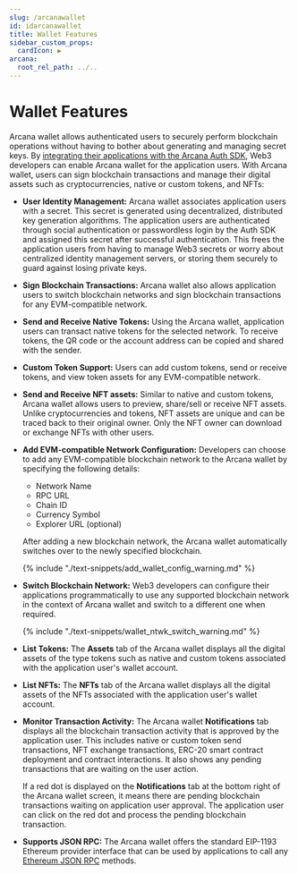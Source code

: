 ```yaml
---
slug: /arcanawallet
id: idarcanawallet
title: Wallet Features
sidebar_custom_props:
  cardIcon: ▶️
arcana:
  root_rel_path: ../..
---
```


# Wallet Features

Arcana wallet allows authenticated users to securely perform blockchain operations without having to bother about generating and managing secret keys. By [integrating their applications with the Arcana Auth SDK]({{page.meta.arcana.root_rel_path}}/howto/integrate_auth/index.md), Web3 developers can enable Arcana wallet for the application users. With Arcana wallet, users can sign blockchain transactions and manage their digital assets such as cryptocurrencies, native or custom tokens, and NFTs: 

* **User Identity Management:** Arcana wallet associates application users with a secret.  This secret is generated using decentralized, distributed key generation algorithms.  The application users are authenticated through social authentication or passwordless login by the Auth SDK and assigned this secret after successful authentication. This frees the application users from having to manage Web3 secrets or worry about centralized identity management servers, or storing them securely to guard against losing private keys.

* **Sign Blockchain Transactions:** Arcana wallet also allows application users to switch blockchain networks and sign blockchain transactions for any EVM-compatible network.

* **Send and Receive Native Tokens:** Using the Arcana wallet, application users can transact native tokens for the selected network. To receive tokens, the QR code or the account address can be copied and shared with the sender.

* **Custom Token Support:** Users can add custom tokens, send or receive tokens, and view token assets for any EVM-compatible network.

* **Send and Receive NFT assets:** Similar to native and custom tokens, Arcana wallet allows users to preview, share/sell or receive NFT assets. Unlike cryptocurrencies and tokens, NFT assets are unique and can be traced back to their original owner. Only the NFT owner can download or exchange NFTs with other users.

* **Add EVM-compatible Network Configuration:** Developers can choose to add any EVM-compatible blockchain network to the Arcana wallet by specifying the following details:

    - Network Name
    - RPC URL
    - Chain ID
    - Currency Symbol
    - Explorer URL (optional)

    After adding a new blockchain network, the Arcana wallet automatically switches over to the newly specified blockchain.

    {% include "./text-snippets/add_wallet_config_warning.md" %}

* **Switch Blockchain Network:** Web3 developers can configure their applications programmatically to use any supported blockchain network in the context of Arcana wallet and switch to a different one when required.

    {% include "./text-snippets/wallet_ntwk_switch_warning.md" %}

* **List Tokens:** The **Assets** tab of the Arcana wallet displays all the digital assets of the type tokens such as native and custom tokens associated with the application user's wallet account.

* **List NFTs:** The **NFTs** tab of the Arcana wallet displays all the digital assets of the NFTs associated with the application user's wallet account.

* **Monitor Transaction Activity:** The Arcana wallet **Notifications** tab displays all the blockchain transaction activity that is approved by the application user. This includes native or custom token send transactions, NFT exchange transactions, ERC-20 smart contract deployment and contract interactions. It also shows any pending transactions that are waiting on the user action. 

    If a red dot is displayed on the **Notifications** tab at the bottom right of the Arcana wallet screen, it means there are pending blockchain transactions waiting on application user approval. The application user can click on the red dot and process the pending blockchain transaction. 

* **Supports JSON RPC:** The Arcana wallet offers the standard EIP-1193 Ethereum provider interface that can be used by applications to call any [Ethereum JSON RPC](https://ethereum.github.io/execution-apis/api-documentation/) methods.

